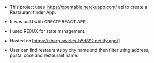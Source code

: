 + This project uses  https://opentable.herokuapp.com/ api to create a Restaurant finder App.

+ It was build with CREATE REACT APP . 

+ I used REDUX for state management.

+ Hosted on [https://sharp-swirles-b5d892.netlify.app/]

+ User can find restaurants by city name and then filter using address, postal code and restaurant name.
  

